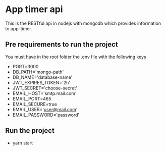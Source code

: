 # App timer api

This is the RESTful api in nodejs with mongodb which provides information to app-timer.

## Pre requirements to run the project

You must have in the root folder the .env file with the following keys

* PORT=3000
* DB_PATH='mongo-path'
* DB_NAME='database-name'
* JWT_EXPIRES_TOKEN='2h'
* JWT_SECRET='choose-secret'
* EMAIL_HOST='smtp.mail.com'
* EMAIL_PORT=465
* EMAIL_SECURE=true
* EMAIL_USER='user@mail.com'
* EMAIL_PASSWORD='password'

## Run the project

* yarn start